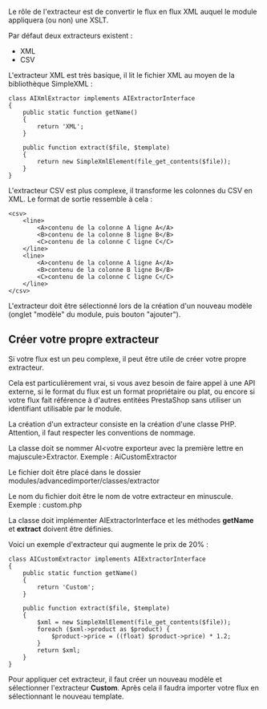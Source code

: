 Le rôle de l'extracteur est de convertir le flux en flux XML auquel le module appliquera (ou non) une XSLT.

Par  défaut deux extracteurs existent :
- XML
- CSV

L'extracteur XML est très basique, il lit le fichier XML au moyen de la bibliothèque SimpleXML :

```
class AIXmlExtractor implements AIExtractorInterface
{
    public static function getName()
    {
        return 'XML';
    }

    public function extract($file, $template)
    {
        return new SimpleXmlElement(file_get_contents($file));
    }
}

```

L'extracteur CSV est plus complexe, il transforme les colonnes du CSV en XML. Le format de sortie ressemble à cela :

```
<csv>
    <line>
        <A>contenu de la colonne A ligne A</A>
        <B>contenu de la colonne B ligne B</B>
        <C>contenu de la colonne C ligne C</C>
    </line>
    <line>
        <A>contenu de la colonne A ligne A</A>
        <B>contenu de la colonne B ligne B</B>
        <C>contenu de la colonne C ligne C</C>
    </line>
</csv>
```

L'extracteur doit être sélectionné lors de la création d'un nouveau modèle (onglet "modèle" du module, puis bouton "ajouter").

## Créer votre propre extracteur

Si votre flux est un peu complexe, il peut être utile de créer votre propre extracteur.

Cela est particulièrement vrai, si vous avez besoin de faire appel à une API externe, si le format du flux est un format propriétaire ou plat, ou encore si votre flux fait référence à d'autres entitées PrestaShop sans utiliser un identifiant utilisable par le module.

La création d'un extracteur consiste en la création d'une classe PHP. Attention, il faut respecter les conventions de nommage.

La classe doit se nommer AI<votre exporteur avec la première lettre en majuscule>Extractor. Exemple : AiCustomExtractor

Le fichier doit être placé dans le dossier modules/advancedimporter/classes/extractor

Le nom du fichier doit être le nom de votre extracteur en minuscule. Exemple : custom.php

La classe doit implémenter AIExtractorInterface et les méthodes **getName** et **extract** doivent être définies.

Voici un exemple d'extracteur qui augmente le prix de 20% :

```
class AICustomExtractor implements AIExtractorInterface
{
    public static function getName()
    {
        return 'Custom';
    }

    public function extract($file, $template)
    {
        $xml = new SimpleXmlElement(file_get_contents($file));
        foreach ($xml->product as $product) {
            $product->price = ((float) $product->price) * 1.2;
        }
        return $xml;
    }
}

```

Pour appliquer cet extracteur, il faut créer un nouveau modèle et sélectionner l'extracteur **Custom**.
Après cela il faudra importer votre flux en sélectionnant le nouveau template.



